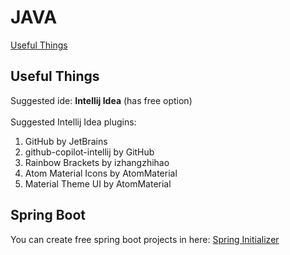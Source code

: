 # JAVA
<a href="#useful-things">Useful Things</a>

<h2 id="useful-things">Useful Things</h2>
Suggested ide: <strong>Intellij Idea</strong> (has free option)<br><br>
Suggested Intellij Idea plugins: <br>
<ol>
  <li>GitHub by JetBrains</li>
  <li>github-copilot-intellij by GitHub</li>
  <li>Rainbow Brackets by izhangzhihao</li>
  <li>Atom Material Icons by AtomMaterial</li>
  <li>Material Theme UI by AtomMaterial</li>
</ol>

<h2 id="Spring Boot">Spring Boot</h2>
<p>You can create free spring boot projects in here: <a href="start.spring.io">Spring Initializer</a> </p>
